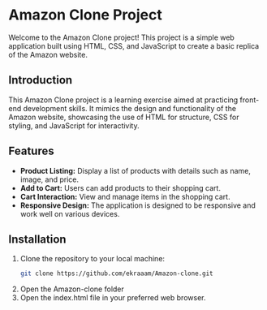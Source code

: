 # Amazon Clone Project

Welcome to the Amazon Clone project! This project is a simple web application built using HTML, CSS, and JavaScript to create a basic replica of the Amazon website.

## Introduction

This Amazon Clone project is a learning exercise aimed at practicing front-end development skills. It mimics the design and functionality of the Amazon website, showcasing the use of HTML for structure, CSS for styling, and JavaScript for interactivity.

## Features

- **Product Listing:** Display a list of products with details such as name, image, and price.
- **Add to Cart:** Users can add products to their shopping cart.
- **Cart Interaction:** View and manage items in the shopping cart.
- **Responsive Design:** The application is designed to be responsive and work well on various devices.

## Installation

1. Clone the repository to your local machine:
   ```bash
   git clone https://github.com/ekraaam/Amazon-clone.git
2. Open the Amazon-clone folder
3. Open the index.html file in your preferred web browser.
